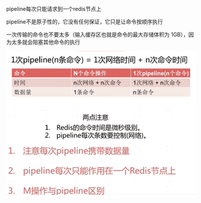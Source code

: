 pipeline每次只能请求到一个redis节点上

pipeline不是原子性的，它没有任何保证，它只是让命令按顺序执行

一次传输的命令也不要太多（输入缓存区也就是命令的最大存储体积为 1GB），因为太多就会阻塞其他命令的执行


![img_190.png](img_190.png)